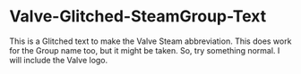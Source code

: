 # Valve-Glitched-SteamGroup-Text
This is a Glitched text to make the Valve Steam abbreviation. This does work for the Group name too, but it might be taken. So, try something normal. I will include the Valve logo. 
